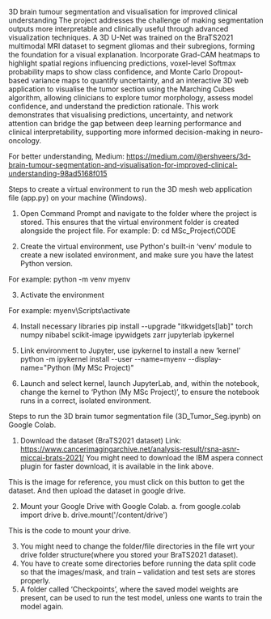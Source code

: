 3D brain tumour segmentation and visualisation for improved clinical understanding
The project addresses the challenge of making segmentation outputs more interpretable and clinically useful through advanced visualization techniques. A 3D U-Net was trained on the BraTS2021 multimodal MRI dataset to segment gliomas and their subregions, forming the foundation for a visual explanation. Incorporate Grad-CAM heatmaps to highlight spatial regions influencing predictions, voxel-level Softmax probability maps to show class confidence, and Monte Carlo Dropout-based variance maps to quantify uncertainty, and an interactive 3D web application to visualise the tumor section using the Marching Cubes algorithm, allowing clinicians to explore tumor morphology, assess model confidence, and understand the prediction rationale. This work demonstrates that visualising predictions, uncertainty, and network attention can bridge the gap between deep learning performance and clinical interpretability, supporting more informed decision-making in neuro-oncology.

For better understanding, Medium: https://medium.com/@ershveers/3d-brain-tumour-segmentation-and-visualisation-for-improved-clinical-understanding-98ad5168f015

Steps to create a virtual environment to run the 3D mesh web application file (app.py) on your machine (Windows).
1.	Open Command Prompt and navigate to the folder where the project is stored. This ensures that the virtual environment folder is created alongside the project file.
For example:
D:
cd MSc_Project\CODE

2.	Create the virtual environment, use Python's built-in ‘venv’ module to create a new isolated environment, and make sure you have the latest Python version.

For example:
python -m venv myenv

3.	Activate the environment

For example:
myenv\Scripts\activate

4.	Install necessary libraries
pip install --upgrade "itkwidgets[lab]" torch numpy nibabel scikit-image ipywidgets zarr jupyterlab ipykernel

5.	Link environment to Jupyter, use ipykernel to install a new ‘kernel’
python -m ipykernel install --user --name=myenv --display-name="Python (My MSc Project)"

6.	Launch and select kernel, launch JupyterLab, and, within the notebook, change the kernel to ‘Python (My MSc Project)’, to ensure the notebook runs in a correct, isolated environment.


Steps to run the 3D brain tumor segmentation file (3D_Tumor_Seg.ipynb) on Google Colab.
1.	Download the dataset (BraTS2021 dataset)
Link: https://www.cancerimagingarchive.net/analysis-result/rsna-asnr-miccai-brats-2021/
You might need to download the IBM aspera connect plugin for faster download, it is available in the link above.
 

This is the image for reference, you must click on this button to get the dataset.
And then upload the dataset in google drive.

2.	Mount your Google Drive with Google Colab.
a.	from google.colab import drive
b.	drive.mount('/content/drive')

This is the code to mount your drive.

3.	You might need to change the folder/file directories in the file wrt your drive folder structure(where you stored your BraTS2021 dataset).
4.	You have to create some directories before running the data split code so that the images/mask, and train – validation and test sets are stores properly.
5.	A folder called ‘Checkpoints’, where the saved model weights are present, can be used to run the test model, unless one wants to train the model again.



